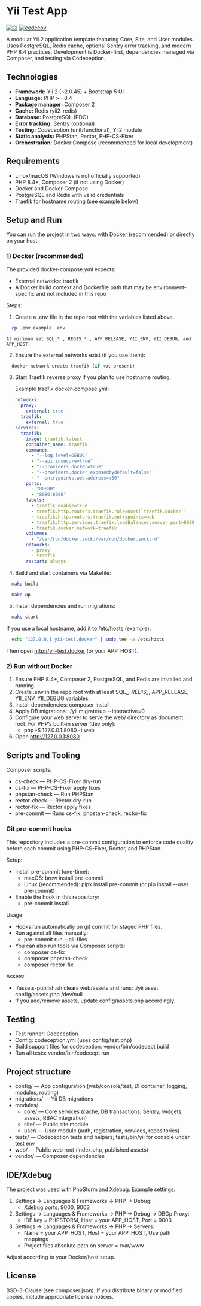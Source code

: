 # Yii Test App

[![CI](https://github.com/Lancoid/yii-2-test-template/workflows/CI/badge.svg)](https://github.com/Lancoid/yii-2-test-template/actions/workflows/ci.yml)
[![codecov](https://codecov.io/gh/Lancoid/yii-2-test-template/branch/main/graph/badge.svg)](https://codecov.io/gh/Lancoid/yii-2-test-template)

A modular Yii 2 application template featuring Core, Site, and User modules. 
Uses PostgreSQL, Redis cache, optional Sentry error tracking, and modern PHP 8.4 practices. 
Development is Docker-first, dependencies managed via Composer, and testing via Codeception.


## Technologies
- **Framework:** Yii 2 (~2.0.45) + Bootstrap 5 UI
- **Language:** PHP >= 8.4
- **Package manager:** Composer 2
- **Cache:** Redis (yii2-redis)
- **Database:** PostgreSQL (PDO)
- **Error tracking:** Sentry (optional)
- **Testing:** Codeception (unit/functional), Yii2 module
- **Static analysis:** PHPStan, Rector, PHP-CS-Fixer
- **Orchestration:** Docker Compose (recommended for local development)

## Requirements
- Linux/macOS (Windows is not officially supported)
- PHP 8.4+, Composer 2 (if not using Docker)
- Docker and Docker Compose
- PostgreSQL and Redis with valid credentials
- Traefik for hostname routing (see example below)

## Setup and Run
You can run the project in two ways: with Docker (recommended) or directly on your host.

### 1) Docker (recommended)
The provided docker-compose.yml expects:
- External networks: traefik
- A Docker build context and Dockerfile path that may be environment-specific and not included in this repo

Steps:
1. Create a .env file in the repo root with the variables listed above.
```bash
  cp .env.example .env
```
    At minimum set SQL_* , REDIS_* , APP_RELEASE, YII_ENV, YII_DEBUG, and APP_HOST.

2. Ensure the external networks exist (if you use them):
```bash
  docker network create traefik (if not present)
```

3. Start Traefik reverse proxy if you plan to use hostname routing.

   Example traefik docker-compose.yml:
   ```yaml
   networks:
     proxy:
       external: true
     traefik:
       external: true
   services:
     traefik:
       image: traefik:latest
       container_name: traefik
       command:
         - "--log.level=DEBUG"
         - "--api.insecure=true"
         - "--providers.docker=true"
         - "--providers.docker.exposedbydefault=false"
         - "--entrypoints.web.address=:80"
       ports:
         - "80:80"
         - "8080:8080"
       labels:
         - traefik.enable=true
         - traefik.http.routers.traefik.rule=Host(`traefik.docker`)
         - traefik.http.routers.traefik.entrypoints=web
         - traefik.http.services.traefik.loadBalancer.server.port=8080
         - traefik.docker.network=traefik
       volumes:
         - "/var/run/docker.sock:/var/run/docker.sock:ro"
       networks:
         - proxy
         - traefik
       restart: always
   ```

4. Build and start containers via Makefile:
```bash
  make build
```
```bash
  make up
```

5. Install dependencies and run migrations:
```bash
  make start
```
If you use a local hostname, add it to /etc/hosts (example):
```bash
  echo "127.0.0.1 yii-test.docker" | sudo tee -a /etc/hosts
```
Then open http://yii-test.docker (or your APP_HOST).

### 2) Run without Docker
1. Ensure PHP 8.4+, Composer 2, PostgreSQL, and Redis are installed and running.
2. Create .env in the repo root with at least SQL_*, REDIS_*, APP_RELEASE, YII_ENV, YII_DEBUG variables.
3. Install dependencies: composer install
4. Apply DB migrations: ./yii migrate/up --interactive=0
5. Configure your web server to serve the web/ directory as document root. For PHP’s built-in server (dev only):
   - php -S 127.0.0.1:8080 -t web
6. Open http://127.0.0.1:8080


## Scripts and Tooling
Composer scripts:
- cs-check — PHP-CS-Fixer dry-run
- cs-fix — PHP-CS-Fixer apply fixes
- phpstan-check — Run PHPStan
- rector-check — Rector dry-run
- rector-fix — Rector apply fixes
- pre-commit — Runs cs-fix, phpstan-check, rector-fix

### Git pre-commit hooks
This repository includes a pre-commit configuration to enforce code quality before each commit using PHP-CS-Fixer, Rector, and PHPStan.

Setup:
- Install pre-commit (one-time):
  - macOS: brew install pre-commit
  - Linux (recommended): pipx install pre-commit (or pip install --user pre-commit)
- Enable the hook in this repository:
  - pre-commit install

Usage:
- Hooks run automatically on git commit for staged PHP files.
- Run against all files manually:
  - pre-commit run --all-files
- You can also run tools via Composer scripts:
  - composer cs-fix
  - composer phpstan-check
  - composer rector-fix

Assets:
- ./assets-publish.sh clears web/assets and runs: ./yii asset config/assets.php /dev/null
- If you add/remove assets, update config/assets.php accordingly.


## Testing
- Test runner: Codeception
- Config: codeception.yml (uses config/test.php)
- Build support files for codeception: vendor/bin/codecept build
- Run all tests: vendor/bin/codecept run

## Project structure
- config/ — App configuration (web/console/test, DI container, logging, modules, routing)
- migrations/ — Yii DB migrations
- modules/
  - core/ — Core services (cache, DB transactions, Sentry, widgets, assets, RBAC integration)
  - site/ — Public site module
  - user/ — User module (auth, registration, services, repositories)
- tests/ — Codeception tests and helpers; tests/bin/yii for console under test env
- web/ — Public web root (index.php, published assets)
- vendor/ — Composer dependencies


## IDE/Xdebug
The project was used with PhpStorm and Xdebug. Example settings:
1) Settings -> Languages & Frameworks -> PHP -> Debug:
   - Xdebug ports: 9000, 9003
2) Settings -> Languages & Frameworks -> PHP -> Debug -> DBGp Proxy:
   - IDE key = PHPSTORM, Host = your APP_HOST, Port = 9003
3) Settings -> Languages & Frameworks -> PHP -> Servers:
   - Name = your APP_HOST, Host = your APP_HOST, Use path mappings
   - Project files absolute path on server = /var/www

Adjust according to your Docker/host setup.


## License
BSD-3-Clause (see composer.json). If you distribute binary or modified copies, include appropriate license notices.
